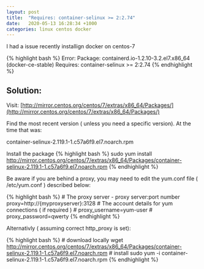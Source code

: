 ```yaml
---
layout: post
title:  "Requires: container-selinux >= 2:2.74"
date:   2020-05-13 16:28:34 +1000
categories: linux centos docker
---
```

I had a issue recently installign docker on centos-7

{% highlight bash %}
Error: Package: containerd.io-1.2.10-3.2.el7.x86_64 (docker-ce-stable)
    Requires: container-selinux >= 2:2.74
{% endhighlight %}

## Solution: 

Visit: 
[http://mirror.centos.org/centos/7/extras/x86_64/Packages/](http://mirror.centos.org/centos/7/extras/x86_64/Packages/)

Find the most recent version ( unless you need a specific version).  At the time that was:

container-selinux-2.119.1-1.c57a6f9.el7.noarch.rpm

Install the package
{% highlight bash %}
     sudo yum install http://mirror.centos.org/centos/7/extras/x86_64/Packages/container-selinux-2.119.1-1.c57a6f9.el7.noarch.rpm
{% endhighlight %}

Be aware if you are behind a proxy, you may need to edit the yum.conf file ( /etc/yum.conf ) described below:

{% highlight bash %}
    # The proxy server - proxy server:port number 
    proxy=http://{myproxyserver}:3128 
    # The account details for yum connections ( if required )
    # proxy_username=yum-user 
    # proxy_password=qwerty
{% endhighlight %}

Alternativly ( assuming correct http_proxy is set):

{% highlight bash %}
    # download locally
    wget http://mirror.centos.org/centos/7/extras/x86_64/Packages/container-selinux-2.119.1-1.c57a6f9.el7.noarch.rpm
    # install
    sudo yum -i container-selinux-2.119.1-1.c57a6f9.el7.noarch.rpm
{% endhighlight %}